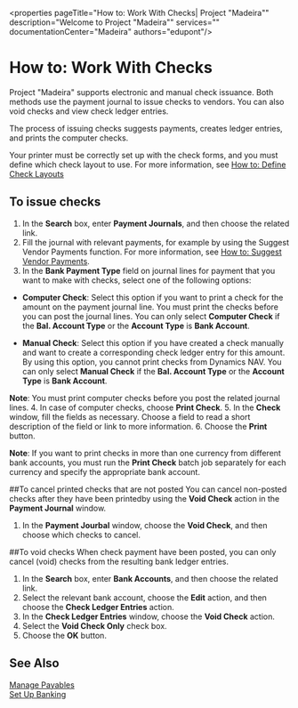 <properties
                pageTitle="How to: Work With Checks| Project "Madeira"" 
                description="Welcome to Project "Madeira"" 
                services="" 
                documentationCenter="Madeira"
                authors="edupont"/>
    
# How to: Work With Checks
Project "Madeira" supports electronic and manual check issuance. Both methods use the payment journal to issue checks to vendors. You can also void checks and view check ledger entries.

The process of issuing checks suggests payments, creates ledger entries, and prints the computer checks.

Your printer must be correctly set up with the check forms, and you must define which check layout to use. For more information, see [How to: Define Check Layouts](finance-how-define-check-layouts.md)

## To issue checks
1. In the **Search** box, enter **Payment Journals**, and then choose the related link.
2. Fill the journal with relevant payments, for example by using the Suggest Vendor Payments function. For more information, see [How to: Suggest Vendor Payments](payables-how-suggest-vendor-payments.md).
3. In the **Bank Payment Type** field on journal lines for payment that you want to make with checks, select one of the following options:

 - **Computer Check**: Select this option if you want to print a check for the amount on the payment journal line. You must print the checks before you can post the journal lines. You can only select **Computer Check** if the **Bal. Account Type** or the **Account Type** is **Bank Account**.
 
 - **Manual Check**: Select this option if you have created a check manually and want to create a corresponding check ledger entry for this amount. By using this option, you cannot print checks from Dynamics NAV. You can only select **Manual Check** if the **Bal. Account Type** or the **Account Type** is **Bank Account**. 
 
  **Note**: You must print computer checks before you post the related journal lines. 
4. In case of computer checks, choose **Print Check**.
5. In the **Check** window, fill the fields as necessary. Choose a field to read a short description of the field or link to more information.
6. Choose the **Print** button.

**Note**: If you want to print checks in more than one currency from different bank accounts, you must run the **Print Check** batch job separately for each currency and specify the appropriate bank account.

##To cancel printed checks that are not posted
You can cancel non-posted checks after they have been printedby using the **Void Check** action in the **Payment Journal** window. 
1. In the **Payment Jourbal** window, choose the **Void Check**, and then choose which checks to cancel.

##To void checks
When check payment have been posted, you can only cancel (void) checks from the resulting bank ledger entries. 
1. In the **Search** box, enter **Bank Accounts**, and then choose the related link.
2. Select the relevant bank account, choose the **Edit** action, and then choose the **Check Ledger Entries** action.
3. In the **Check Ledger Entries** window, choose the **Void Check** action.
4. Select the **Void Check Only** check box.
5. Choose the **OK** button.

## See Also
[Manage Payables](payables-manage-payables.md)  
[Set Up Banking](bank-setup-banking.md)